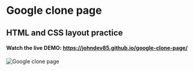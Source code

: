 # Google clone page

## HTML and CSS layout practice

#### Watch the live DEMO: https://johndev85.github.io/google-clone-page/

![Google clone page](https://repository-images.githubusercontent.com/264333605/9173fc80-96eb-11ea-9713-45cfe7f4361f "Google clone page")
